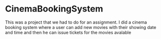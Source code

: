 # CinemaBookingSystem
This was a project that we had to do for an assignment. I did a cinema booking system where a user can add new movies with their showing date and time and then he can issue tickets for the movies avalable
